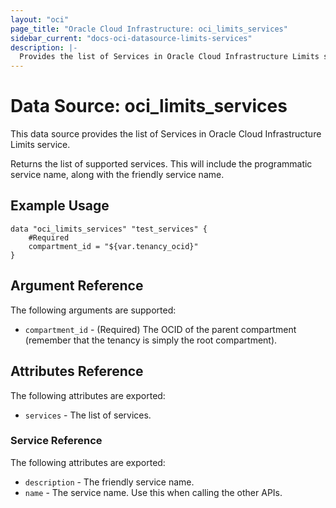 ```yaml
---
layout: "oci"
page_title: "Oracle Cloud Infrastructure: oci_limits_services"
sidebar_current: "docs-oci-datasource-limits-services"
description: |-
  Provides the list of Services in Oracle Cloud Infrastructure Limits service
---
```


# Data Source: oci_limits_services
This data source provides the list of Services in Oracle Cloud Infrastructure Limits service.

Returns the list of supported services.
This will include the programmatic service name, along with the friendly service name.


## Example Usage

```hcl
data "oci_limits_services" "test_services" {
	#Required
	compartment_id = "${var.tenancy_ocid}"
}
```

## Argument Reference

The following arguments are supported:

* `compartment_id` - (Required) The OCID of the parent compartment (remember that the tenancy is simply the root compartment). 


## Attributes Reference

The following attributes are exported:

* `services` - The list of services.

### Service Reference

The following attributes are exported:

* `description` - The friendly service name.
* `name` - The service name. Use this when calling the other APIs.

